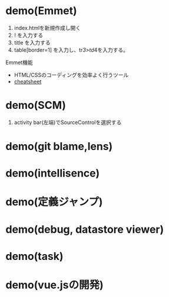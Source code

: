 # demo(Emmet)
1. index.htmlを新規作成し開く
1. ! を入力する
1. title を入力する
1. table[border=1] を入力し、tr*3>td*4を入力する。

Emmet機能
- HTML/CSSのコーディングを効率よく行うツール
- [cheatsheet](https://docs.emmet.io/cheat-sheet/)

# demo(SCM)
1. activity bar(左端)でSourceControlを選択する

# demo(git blame,lens)

# demo(intellisence)

# demo(定義ジャンプ)

# demo(debug, datastore viewer)

# demo(task)

# demo(vue.jsの開発)